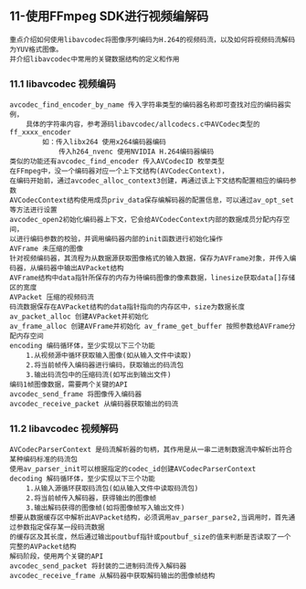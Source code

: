 ## 11-使用FFmpeg SDK进行视频编解码

    重点介绍如何使用libavcodec将图像序列编码为H.264的视频码流，以及如何将视频码流解码为YUV格式图像。
    并介绍libavcodec中常用的关键数据结构的定义和作用

### 11.1 libavcodec 视频编码

    avcodec_find_encoder_by_name 传入字符串类型的编码器名称即可查找对应的编码器实例，
        具体的字符串内容，参考源码libavcodec/allcodecs.c中AVCodec类型的ff_xxxx_encoder
            如：传入libx264 使用x264编码器编码
                传入h264_nvenc 使用NVIDIA H.264编码器编码
    类似的功能还有avcodec_find_encoder 传入AVCodecID 枚举类型
    在FFmpeg中，没一个编码器对应一个上下文结构(AVCodecContext)，
    在编码开始前，通过avcodec_alloc_context3创建，再通过该上下文结构配置相应的编码参数
    AVCodecContext结构使用成员priv_data保存编解码器的配置信息，可以通过av_opt_set等方法进行设置
    avcodec_open2初始化编码器上下文，它会给AVCodecContext内部的数据成员分配内存空间，
    以进行编码参数的校验，并调用编码器内部的init函数进行初始化操作
    AVFrame 未压缩的图像
    针对视频编码器，其流程为从数据源获取图像格式的输入数据，保存为AVFrame对象，并传入编码器，从编码器中输出AVPacket结构
    AVFrame结构中data指针所保存的内存为待编码图像的像素数据，linesize获取data[]存储区的宽度
    AVPacket 压缩的视频码流
    码流数据保存在AVPacket结构的data指针指向的内存区中，size为数据长度
    av_packet_alloc 创建AVPacket并初始化
    av_frame_alloc 创建AVFrame并初始化 av_frame_get_buffer 按照参数给AVFrame分配内存空间
    encoding 编码循环体，至少实现以下三个功能
        1.从视频源中循环获取输入图像(如从输入文件中读取)
        2.将当前帧传入编码器进行编码，获取输出的码流包
        3.输出码流包中的压缩码流(如写出到输出文件)
    编码1帧图像数据，需要两个关键的API 
    avcodec_send_frame 将图像传入编码器
    avcodec_receive_packet 从编码器获取输出的码流

### 11.2 libavcodec 视频解码

    AVCodecParserContext 是码流解析器的句柄，其作用是从一串二进制数据流中解析出符合某种编码标准的码流包
    使用av_parser_init可以根据指定的codec_id创建AVCodecParserContext
    decoding 解码循环体，至少实现以下三个功能
        1.从输入源循环获取码流包(如从输入文件中读取码流包)
        2.将当前帧传入解码器，获得输出的图像帧
        3.输出解码获得的图像帧(如将图像帧写入输出文件)
    想要从数据缓存区中解析出AVPacket结构，必须调用av_parser_parse2,当调用时，首先通过参数指定保存某一段码流数据
    的缓存区及其长度，然后通过输出poutbuf指针或poutbuf_size的值来判断是否读取了一个完整的AVPacket结构
    解码阶段，使用两个关键的API 
    avcodec_send_packet 将封装的二进制码流传入解码器
    avcodec_receive_frame 从解码器中获取解码输出的图像帧结构